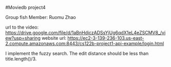 #Moviedb project4

Group fish
Member: Ruomu Zhao

url to the video: https://drive.google.com/file/d/1aBnHdiczADSsYjUg6qdX1eL4eZSCMV8_/view?usp=sharing
website url: https://ec2-3-139-236-103.us-east-2.compute.amazonaws.com:8443/cs122b-project1-api-example/login.html

I implement the fuzzy search. The edit distance should be less than title.length()/3.


